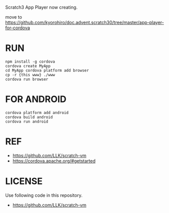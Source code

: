 Scratch3 App Player
now creating.

move to 
https://github.com/kyorohiro/doc.advent.scratch30/tree/master/app-player-for-cordova



# RUN
```
npm install -g cordova
cordova create MyApp
cd MyApp cordova platform add browser
cp -r {this www} ./www
cordova run browser
```

# FOR ANDROID
```
cordova platform add android
cordova build android
cordova run android
```


# REF

- https://github.com/LLK/scratch-vm
- https://cordova.apache.org/#getstarted


# LICENSE

Use following code in this repository.

- https://github.com/LLK/scratch-vm



